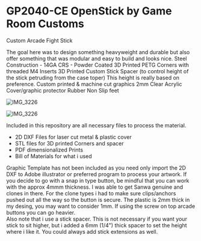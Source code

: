 # GP2040-CE OpenStick by Game Room Customs
 Custom Arcade Fight Stick

 The goal here was to design something heavyweight and durable but also offer something that was modular and easy to build and looks nice. 
 Steel Construction - 14GA CRS - Powder Coated
 3D Printed PETG Corners with threaded M4 Inserts
 3D Printed Custom Stick Spacer (to control height of the stick petruding from the case toper) This height is really based on preference. 
 Custom printed & machine cut graphics
 2mm Clear Acrylic Cover/graphic protector
 Rubber Non Slip feet

![IMG_3226](https://github.com/user-attachments/assets/32d7ea27-ac24-469f-add6-c9e48e2c94af)

![IMG_3226](https://github.com/user-attachments/assets/2f73995a-600b-44e5-b87f-f7fe57c876eb)

Included in this repository are all necessary files to process the material.
 - 2D DXF Files for laser cut metal & plastic cover
 - STL files for 3D printed Corners and spacer
 - PDF dimensionalized Prints
 - Bill of Materials for what i used

Graphic Template has not been included as you need only import the 2D DXF to Adobe illustrator or preferred program to process your artwork. 
If you decide to go with a snap in type button, be mindful that you can work with the approx 4mmm thickness. I was able to get Sanwa genuine and clones in there. For the
clone types i had to make sure clips/anchors pushed out all the way so the button is secure. The plastic is 2mm thick in my desing, you may want to consider 1mm.  If using the screw on top
arcade buttons you can go heavier.  
Also note that i use a stick spacer.  This is not necessary if you want your stick to sit higher, but i added a 6mm (1/4") thick spacer to set the height where i like it. You could always add stick extensions as well. 

